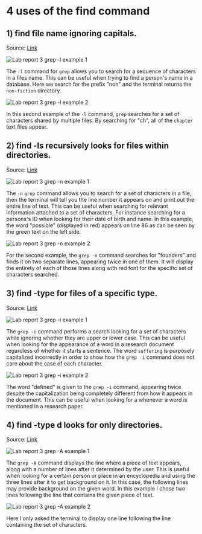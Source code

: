 # 4 uses of the find command

## 1) find file name ignoring capitals.
   Source: [Link]([https://www.thegeekstuff.com/2009/03/15-practical-unix-grep-command-examples/](https://www.redhat.com/sysadmin/linux-find-command))

![Lab report 3 grep -l example 1](https://user-images.githubusercontent.com/122496390/218268260-f3643999-5758-4d9b-857d-c811cff29578.png)

The `-l` command for `grep` allows you to search for a sequence of characters in a files name. This can be useful when trying to find a person's name in a database. Here we search for the prefix "non" and the terminal returns the `non-fiction` directory.

![Lab report 3 grep -l example 2](https://user-images.githubusercontent.com/122496390/218268276-a9434976-48f4-49d8-8286-c2226f6b55d6.png)

In this second example of the `-l` command, `grep` searches for a set of characters shared by multiple files. By searching for "ch", all of the `chapter` text files appear.

## 2) find -ls recursively looks for files within directories.
   Source: [Link]([https://www.thegeekstuff.com/2009/03/15-practical-unix-grep-command-examples/](https://www.redhat.com/sysadmin/linux-find-command))

![Lab report 3 grep -n example 1](https://user-images.githubusercontent.com/122496390/218268285-2744dfae-ff3d-4837-9072-6ab28a0f6e88.png)

The `-n` `grep` command allows you to search for a set of characters in a file, then the terminal will tell you the line number it appears on and print out the entire line of text. This can be useful when searching for relevant information attached to a set of characters. For instance searching for a persons's ID when looking for their date of birth and name. In this example, the word "possible" (displayed in red) appears on line 86 as can be seen by the green text on the left side.

![Lab report 3 grep -n example 2](https://user-images.githubusercontent.com/122496390/218268292-f9b8d31b-146c-42a6-8e9c-a52588f4b189.png)

For the second example, the `grep -n` command searches for "founders" and finds it on two separate lines, appearing twice in one of them. It will display the entirety of each of those lines along with red font for the specific set of characters searched.

## 3) find -type for files of a specific type.
   Source: [Link]([https://www.thegeekstuff.com/2009/03/15-practical-unix-grep-command-examples/](https://www.redhat.com/sysadmin/linux-find-command))

![Lab report 3 grep -i example 1](https://user-images.githubusercontent.com/122496390/218268302-40bf899c-072b-4cb5-b30c-2e428f7bbf44.png)

The `grep -i` command performs a search looking for a set of characters while ignoring whether they are upper or lower case. This can be useful when looking for the appearance of a word in a research document regardless of whether it starts a sentence. The word `suffering` is purposely capitalized incorrectly in order to show how the `grep -i` command does not care about the case of each character.

![Lab report 3 grep -i example 2](https://user-images.githubusercontent.com/122496390/218268305-bd273d52-8442-467c-8611-a5770c365b88.png)

The word "defined" is given to the `grep -i` command, appearing twice despite the capitalization being completely different from how it appears in the document. This can be useful when looking for a whenever a word is mentioned in a research paper.

## 4) find -type d looks for only directories.
   Source: [Link]([https://www.thegeekstuff.com/2009/03/15-practical-unix-grep-command-examples/](https://www.redhat.com/sysadmin/linux-find-command))

![Lab report 3 grep -A example 1](https://user-images.githubusercontent.com/122496390/218268308-aad3d60b-18f7-4552-b211-9029bd4a5bf7.png)

The `grep -A` command displays the line where a piece of text appears, along with a number of lines after it determined by the user. This is useful when looking for a certain person or place in an encyclopedia and using the three lines after it to get background on it. In this case, the following lines may provide background on the given word. In this example I chose two lines following the line that contains the given piece of text.

![Lab report 3 grep -A example 2](https://user-images.githubusercontent.com/122496390/218268311-acd54f6d-2f31-4ef8-b7bf-77fe154f6f83.png)

Here I only asked the terminal to display one line following the line containing the set of characters.

